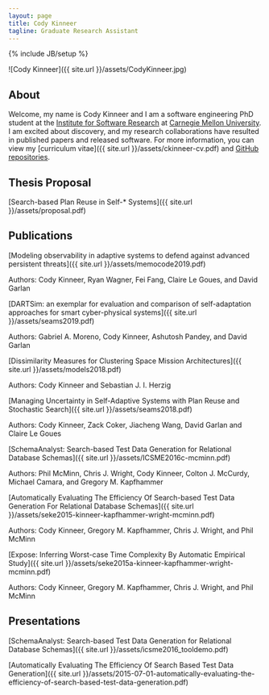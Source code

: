 ```yaml
---
layout: page
title: Cody Kinneer
tagline: Graduate Research Assistant
---
```

{% include JB/setup %}

![Cody Kinneer]({{ site.url }}/assets/CodyKinneer.jpg)

## About
Welcome, my name is Cody Kinneer and I am a software engineering PhD student at
the [Institute for Software Research](http://www.isri.cmu.edu/) at [Carnegie Mellon University](http://www.cmu.edu/). I am excited about discovery,
and my research collaborations have resulted in published papers and released
software. For more information, you can view my [curriculum vitae]({{ site.url }}/assets/ckinneer-cv.pdf) and [GitHub repositories](https://github.com/kinneerc).

## Thesis Proposal
[Search-based Plan Reuse in Self-\* Systems]({{ site.url }}/assets/proposal.pdf)

## Publications
[Modeling observability in adaptive systems to defend against advanced persistent threats]({{ site.url }}/assets/memocode2019.pdf)

Authors: Cody Kinneer, Ryan Wagner, Fei Fang, Claire Le Goues, and David Garlan

[DARTSim: an exemplar for evaluation and comparison of self-adaptation approaches for smart cyber-physical systems]({{ site.url }}/assets/seams2019.pdf)

Authors: Gabriel A. Moreno, Cody Kinneer, Ashutosh Pandey, and David Garlan

[Dissimilarity Measures for Clustering Space Mission Architectures]({{ site.url }}/assets/models2018.pdf)

Authors: Cody Kinneer and Sebastian J. I. Herzig

[Managing Uncertainty in Self-Adaptive Systems with Plan Reuse and Stochastic Search]({{ site.url }}/assets/seams2018.pdf)

Authors: Cody Kinneer, Zack Coker, Jiacheng Wang, David Garlan and Claire Le Goues

[SchemaAnalyst: Search-based Test Data Generation for Relational Database Schemas]({{ site.url }}/assets/ICSME2016c-mcminn.pdf)

Authors: Phil McMinn, Chris J. Wright, Cody Kinneer, Colton J. McCurdy, Michael Camara, and Gregory M. Kapfhammer

[Automatically Evaluating The Efficiency Of Search-based Test Data Generation For Relational Database Schemas]({{ site.url }}/assets/seke2015-kinneer-kapfhammer-wright-mcminn.pdf)

Authors: Cody Kinneer, Gregory M. Kapfhammer, Chris J. Wright, and Phil McMinn 

[Expose: Inferring Worst-case Time Complexity By Automatic Empirical Study]({{ site.url }}/assets/seke2015a-kinneer-kapfhammer-wright-mcminn.pdf)

Authors: Cody Kinneer, Gregory M. Kapfhammer, Chris J. Wright, and Phil McMinn 

## Presentations
[SchemaAnalyst: Search-based Test Data Generation for Relational Database Schemas]({{ site.url }}/assets/icsme2016_tooldemo.pdf)

[Automatically Evaluating The Efficiency Of Search Based Test Data Generation]({{ site.url }}/assets/2015-07-01-automatically-evaluating-the-efficiency-of-search-based-test-data-generation.pdf)
